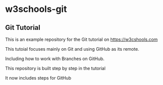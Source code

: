 # w3schools-git
## Git Tutorial

This is an example repository for the Git tutorial on https://w3cshools.com

This tutoial focuses mainly on Git and using GitHub as its remote.

Including how to work with Branches on GitHub.

This repository is built step by step in the tutorial

It now includes steps for GitHub
